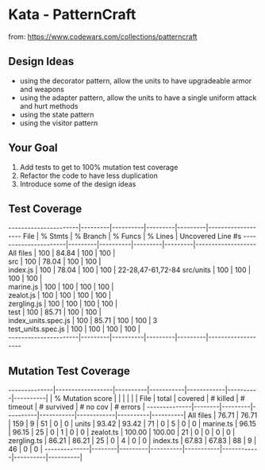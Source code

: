 ﻿# Kata - PatternCraft

from: https://www.codewars.com/collections/patterncraft

## Design Ideas
- using the decorator pattern, allow the units to have upgradeable armor and weapons
- using the adapter pattern, allow the units to have a single uniform attack and hurt methods
- using the state pattern
- using the visitor pattern

## Your Goal
1. Add tests to get to 100% mutation test coverage
2. Refactor the code to have less duplication
3. Introduce some of the design ideas


## Test Coverage
----------------------|---------|----------|---------|---------|-------------------
File                  | % Stmts | % Branch | % Funcs | % Lines | Uncovered Line #s
----------------------|---------|----------|---------|---------|-------------------
All files             |     100 |    84.84 |     100 |     100 |                  
src                   |     100 |    78.04 |     100 |     100 |                  
index.js              |     100 |    78.04 |     100 |     100 | 22-28,47-61,72-84
src/units             |     100 |      100 |     100 |     100 |                  
marine.js             |     100 |      100 |     100 |     100 |                  
zealot.js             |     100 |      100 |     100 |     100 |                  
zergling.js           |     100 |      100 |     100 |     100 |                  
test                  |     100 |    85.71 |     100 |     100 |                  
index_units.spec.js   |     100 |    85.71 |     100 |     100 | 3                
test_units.spec.js    |     100 |      100 |     100 |     100 |                  
----------------------|---------|----------|---------|---------|-------------------

## Mutation Test Coverage
--------------|------------------|----------|-----------|------------|----------|----------|
| % Mutation score |          |           |            |          |          |
File          |  total | covered | # killed | # timeout | # survived | # no cov | # errors |
--------------|--------|---------|----------|-----------|------------|----------|----------|
All files     |  76.71 |   76.71 |      159 |         9 |         51 |        0 |        0 |
units         |  93.42 |   93.42 |       71 |         0 |          5 |        0 |        0 |
marine.ts     |  96.15 |   96.15 |       25 |         0 |          1 |        0 |        0 |
zealot.ts     | 100.00 |  100.00 |       21 |         0 |          0 |        0 |        0 |
zergling.ts   |  86.21 |   86.21 |       25 |         0 |          4 |        0 |        0 |
index.ts      |  67.83 |   67.83 |       88 |         9 |         46 |        0 |        0 |
--------------|--------|---------|----------|-----------|------------|----------|----------|